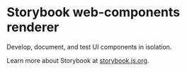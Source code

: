 # Storybook web-components renderer

Develop, document, and test UI components in isolation.

Learn more about Storybook at [storybook.js.org](https://storybook.js.org/?utm_source=readme).
